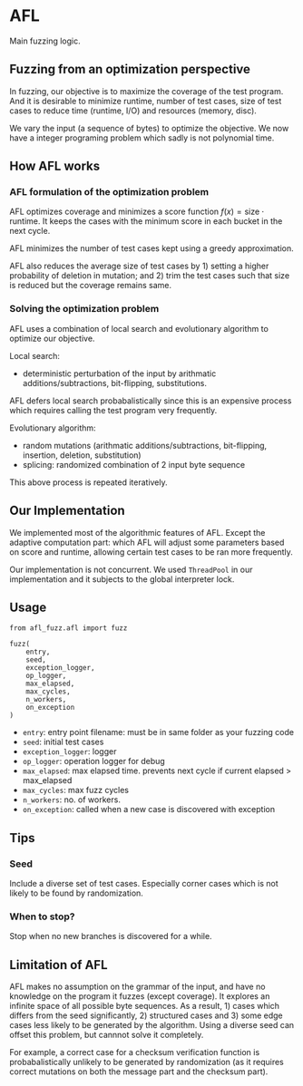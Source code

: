 # AFL

Main fuzzing logic.

## Fuzzing from an optimization perspective

In fuzzing, our objective is to maximize the coverage of the test program. And it is desirable to minimize runtime, number of test cases, size of test cases to reduce time (runtime, I/O) and resources (memory, disc).

We vary the input (a sequence of bytes) to optimize the objective. We now have a integer programing problem which sadly is not polynomial time.

## How AFL works

### AFL formulation of the optimization problem

AFL optimizes coverage and minimizes a score function $f(x)=\text{size}\cdot\text{runtime}$. It keeps the cases with the minimum score in each bucket in the next cycle.

AFL minimizes the number of test cases kept using a greedy approximation.

AFL also reduces the average size of test cases by 1) setting a higher probability of deletion in mutation; and 2) trim the test cases such that size is reduced but the coverage remains same.

### Solving the optimization problem

AFL uses a combination of local search and evolutionary algorithm to optimize our objective.

Local search:

- deterministic perturbation of the input by arithmatic additions/subtractions, bit-flipping, substitutions.

AFL defers local search probabalistically since this is an expensive process which requires calling the test program very frequently.

Evolutionary algorithm:

- random mutations (arithmatic additions/subtractions, bit-flipping, insertion, deletion, substitution)
- splicing: randomized combination of 2 input byte sequence

This above process is repeated iteratively.

## Our Implementation

We implemented most of the algorithmic features of AFL. Except the adaptive computation part: which AFL will adjust some parameters based on score and runtime, allowing certain test cases to be ran more frequently.

Our implementation is not concurrent. We used `ThreadPool` in our implementation and it subjects to the global interpreter lock.

## Usage

```{python}
from afl_fuzz.afl import fuzz

fuzz(
    entry, 
    seed, 
    exception_logger, 
    op_logger, 
    max_elapsed, 
    max_cycles, 
    n_workers,
    on_exception
)
```

- `entry`: entry point filename: must be in same folder as your fuzzing code
- `seed`: initial test cases
- `exception_logger`: logger
- `op_logger`: operation logger for debug
- `max_elapsed`: max elapsed time. prevents next cycle if current elapsed > max_elapsed
- `max_cycles`: max fuzz cycles
- `n_workers`: no. of workers.
- `on_exception`: called when a new case is discovered with exception

## Tips

### Seed

Include a diverse set of test cases. Especially corner cases which is not likely to be found by randomization.

### When to stop?

Stop when no new branches is discovered for a while.

## Limitation of AFL

AFL makes no assumption on the grammar of the input, and have no knowledge on the program it fuzzes (except coverage). It explores an infinite space of all possible byte sequences. As a result, 1) cases which differs from the seed significantly, 2) structured cases and 3) some edge cases less likely to be generated by the algorithm. Using a diverse seed can offset this problem, but cannnot solve it completely.

For example, a correct case for a checksum verification function is probabalistically unlikely to be generated by randomization (as it requires correct mutations on both the message part and the checksum part).